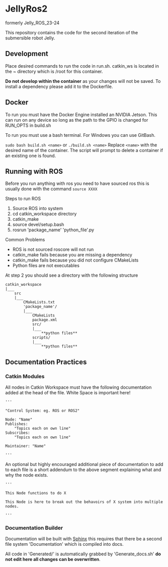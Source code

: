 # JellyRos2

formerly Jelly_ROS_23-24

This repository contains the code for the second iteration of the submersible robot Jelly.

## Development

Place desired commands to run the code in run.sh. catkin_ws is located in the ~ directory which is /root for this container.

**Do not develop within the container** as your changes will not be saved. To install a dependency please add it to the Dockerfile.

## Docker

To run you must have the Docker Engine installed an NVIDIA Jetson. This can run on any device so long as the path to the GPIO is changed for RUN_OPTS in build.sh

To run you must use a bash terminal. For Windows you can use GitBash.

`sudo bash build.sh <name>` or `./build.sh <name>`
Replace `<name>` with the desired name of the container. The script will prompt to delete a container if an existing one is found.

## Running with ROS

Before you run anything with ros you need to have sourced ros this is usually done with the command `source XXXX`

Steps to run ROS

1. Source ROS into system
2. cd catkin_workspace directory
3. catkin_make
4. source devel/setup.bash
5. rosrun 'package_name' 'python_file'.py

Common Problems

+ ROS is not sourced roscore will not run
+ catkin_make fails because you are missing a dependency
+ catkin_make fails because you did not configure CMakeLists
+ Python files are not executables

At step 2 you should see a directory with the following structure

    catkin_workspace
    |___
        src
        |___
            CMakeLists.txt
            'package_name'/
            |___
                CMakeLists
                package.xml
                src/
                |___
                    **python files**
                scripts/
                |___
                    **python files**


## Documentation Practices

### Catkin Modules

All nodes in Catkin Workspace must have the following documentation added at the head of the file. White Space is important here!

    '''

    "Control System: eg. ROS or ROS2"

    Node: "Name"
    Publishes: 
        "Topics each on own line"
    Subscribes:
        "Topics each on own line"
    
    Maintainer: "Name"

    '''

An optional but highly encouraged additional piece of documentation to add to each file is a short addendum to the above segment explaining what and why the node exists.

    '''
    
    This Node functions to do X

    This Node is here to break out the behavoirs of X system into multiple nodes.

    '''

### Documentation Builder

Documentation will be built with [Sphinx](https://www.sphinx-doc.org/en/master/) this requires that there be a second file system 'Documentation' which is compiled into docs.

All code in 'Generated/' is automatically grabbed by 'Generate_docs.sh' **do not edit here all changes can be overwritten**.
